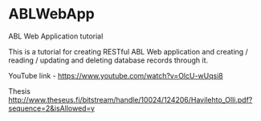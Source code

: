 # ABLWebApp
ABL Web Application tutorial

This is a tutorial for creating RESTful ABL Web application and creating / reading / updating and deleting database records through it.

YouTube link - https://www.youtube.com/watch?v=OlcU-wUqsi8

Thesis
http://www.theseus.fi/bitstream/handle/10024/124206/Havilehto_Olli.pdf?sequence=2&isAllowed=y
